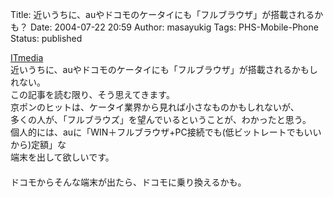 Title: 近いうちに、auやドコモのケータイにも「フルブラウザ」が搭載されるかも？
Date: 2004-07-22 20:59
Author: masayukig
Tags: PHS-Mobile-Phone
Status: published

[ITmedia](http://www.itmedia.co.jp/enterprise/articles/0407/16/news002.html)  
近いうちに、auやドコモのケータイにも「フルブラウザ」が搭載されるかもしれない。  
この記事を読む限り、そう思えてきます。  
京ポンのヒットは、ケータイ業界から見れば小さなものかもしれないが、  
多くの人が、「フルブラウズ」を望んでいるということが、わかったと思う。  
個人的には、auに「WIN＋フルブラウザ+PC接続でも(低ビットレートでもいいから)定額」な  
端末を出して欲しいです。  
　  
ドコモからそんな端末が出たら、ドコモに乗り換えるかも。
